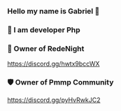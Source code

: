 ### Hello my name is Gabriel 👋

### 🎯 I am developer Php


### 💎 Owner of RedeNight
https://discord.gg/hwtx9bccWX

### 🛡️ Owner of Pmmp Community
https://discord.gg/pyHvRwkJC2
